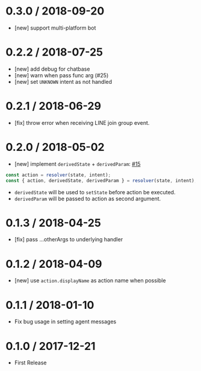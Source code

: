 # 0.3.0 / 2018-09-20 

* [new] support multi-platform bot

# 0.2.2 / 2018-07-25

* [new] add debug for chatbase
* [new] warn when pass func arg (#25)
* [new] set `UNKNOWN` intent as not handled

# 0.2.1 / 2018-06-29

* [fix] throw error when receiving LINE join group event.

# 0.2.0 / 2018-05-02

* [new] implement `derivedState` + `derivedParam`: [#15](https://github.com/Yoctol/bottender-recognizer/pull/15)

```js
const action = resolver(state, intent);
const { action, derivedState, derivedParam } = resolver(state, intent);
```

* `derivedState` will be used to `setState` before action be executed.
* `derivedParam` will be passed to action as second argument.

# 0.1.3 / 2018-04-25

* [fix] pass ...otherArgs to underlying handler

# 0.1.2 / 2018-04-09

* [new] use `action.displayName` as action name when possible

# 0.1.1 / 2018-01-10

* Fix bug usage in setting agent messages

# 0.1.0 / 2017-12-21

* First Release
